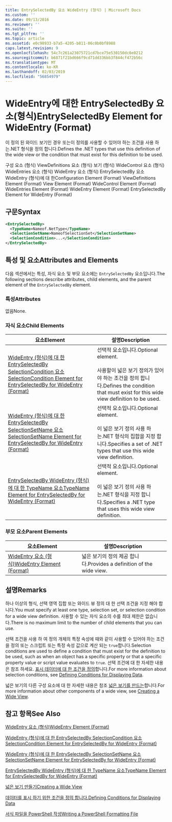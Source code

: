 ```yaml
---
title: EntrySelectedBy 요소 WideEntry (형식) | Microsoft Docs
ms.custom: ''
ms.date: 09/13/2016
ms.reviewer: ''
ms.suite: ''
ms.tgt_pltfrm: ''
ms.topic: article
ms.assetid: e0c98933-b7a5-4205-b811-06c0b0bf8988
caps.latest.revision: 9
ms.openlocfilehash: 54c7c261a23075721cd7bce75e530150dc0e0212
ms.sourcegitcommit: b6871f21bd666f9cd71dd336bb3f844cf472b56c
ms.translationtype: MT
ms.contentlocale: ko-KR
ms.lasthandoff: 02/03/2019
ms.locfileid: "56854979"
---
```

# <a name="entryselectedby-element-for-wideentry-format"></a><span data-ttu-id="595ae-102">WideEntry에 대한 EntrySelectedBy 요소(형식)</span><span class="sxs-lookup"><span data-stu-id="595ae-102">EntrySelectedBy Element for WideEntry (Format)</span></span>

<span data-ttu-id="595ae-103">이 정의 된 와이드 보기인 경우 또는이 정의를 사용할 수 있어야 하는 조건을 사용 하는.NET 형식을 정의 합니다.</span><span class="sxs-lookup"><span data-stu-id="595ae-103">Defines the .NET types that use this definition of the wide view or the condition that must exist for this definition to be used.</span></span>

<span data-ttu-id="595ae-104">구성 요소 (형식) ViewDefinitions 요소 (형식) 보기 (형식) WideControl 요소 (형식) WideEntries 요소 (형식) WideEntry 요소 (형식) EntrySelectedBy 요소 WideEntry (형식)에 대 한</span><span class="sxs-lookup"><span data-stu-id="595ae-104">Configuration Element (Format) ViewDefinitions Element (Format) View Element (Format) WideControl Element (Format) WideEntries Element (Format) WideEntry Element (Format) EntrySelectedBy Element for WideEntry (Format)</span></span>

## <a name="syntax"></a><span data-ttu-id="595ae-105">구문</span><span class="sxs-lookup"><span data-stu-id="595ae-105">Syntax</span></span>

```xml
<EntrySelectedBy>
  <TypeName>Nameof.NetType</TypeName>
  <SelectionSetName>NameofSelectionSet</SelectionSetName>
  <SelectionCondition>...</SelectionCondition>
</EntrySelectedBy>
```

## <a name="attributes-and-elements"></a><span data-ttu-id="595ae-106">특성 및 요소</span><span class="sxs-lookup"><span data-stu-id="595ae-106">Attributes and Elements</span></span>

<span data-ttu-id="595ae-107">다음 섹션에서는 특성, 자식 요소 및 부모 요소에는 `EntrySelectedBy` 요소입니다.</span><span class="sxs-lookup"><span data-stu-id="595ae-107">The following sections describe attributes, child elements, and the parent element of the `EntrySelectedBy` element.</span></span>

### <a name="attributes"></a><span data-ttu-id="595ae-108">특성</span><span class="sxs-lookup"><span data-stu-id="595ae-108">Attributes</span></span>

<span data-ttu-id="595ae-109">없음</span><span class="sxs-lookup"><span data-stu-id="595ae-109">None.</span></span>

### <a name="child-elements"></a><span data-ttu-id="595ae-110">자식 요소</span><span class="sxs-lookup"><span data-stu-id="595ae-110">Child Elements</span></span>

|<span data-ttu-id="595ae-111">요소</span><span class="sxs-lookup"><span data-stu-id="595ae-111">Element</span></span>|<span data-ttu-id="595ae-112">설명</span><span class="sxs-lookup"><span data-stu-id="595ae-112">Description</span></span>|
|-------------|-----------------|
|[<span data-ttu-id="595ae-113">WideEntry (형식)에 대 한 EntrySelectedBy SelectionCondition 요소</span><span class="sxs-lookup"><span data-stu-id="595ae-113">SelectionCondition Element for EntrySelectedBy for WideEntry (Format)</span></span>](./selectioncondition-element-for-entryselectedby-for-widecontrol-format.md)|<span data-ttu-id="595ae-114">선택적 요소입니다.</span><span class="sxs-lookup"><span data-stu-id="595ae-114">Optional element.</span></span><br /><br /> <span data-ttu-id="595ae-115">사용할이 넓은 보기 정의가 있어야 하는 조건을 정의 합니다.</span><span class="sxs-lookup"><span data-stu-id="595ae-115">Defines the condition that must exist for this wide view definition to be used.</span></span>|
|[<span data-ttu-id="595ae-116">WideEntry (형식)에 대 한 EntrySelectedBy SelectionSetName 요소</span><span class="sxs-lookup"><span data-stu-id="595ae-116">SelectionSetName Element for EntrySelectedBy for WideEntry (Format)</span></span>](./selectionsetname-element-for-entryselectedby-for-widecontrol-format.md)|<span data-ttu-id="595ae-117">선택적 요소입니다.</span><span class="sxs-lookup"><span data-stu-id="595ae-117">Optional element.</span></span><br /><br /> <span data-ttu-id="595ae-118">이 넓은 보기 정의 사용 하는.NET 형식의 집합을 지정 합니다.</span><span class="sxs-lookup"><span data-stu-id="595ae-118">Specifies a set of .NET types that use this wide view definition.</span></span>|
|[<span data-ttu-id="595ae-119">EntrySelectedBy WideEntry (형식)에 대 한 TypeName 요소</span><span class="sxs-lookup"><span data-stu-id="595ae-119">TypeName Element for EntrySelectedBy for WideEntry (Format)</span></span>](./typename-element-for-entryselectedby-for-wideentry-format.md)|<span data-ttu-id="595ae-120">선택적 요소입니다.</span><span class="sxs-lookup"><span data-stu-id="595ae-120">Optional element.</span></span><br /><br /> <span data-ttu-id="595ae-121">이 넓은 보기 정의 사용 하는.NET 형식을 지정 합니다.</span><span class="sxs-lookup"><span data-stu-id="595ae-121">Specifies a .NET type that uses this wide view definition.</span></span>|

### <a name="parent-elements"></a><span data-ttu-id="595ae-122">부모 요소</span><span class="sxs-lookup"><span data-stu-id="595ae-122">Parent Elements</span></span>

|<span data-ttu-id="595ae-123">요소</span><span class="sxs-lookup"><span data-stu-id="595ae-123">Element</span></span>|<span data-ttu-id="595ae-124">설명</span><span class="sxs-lookup"><span data-stu-id="595ae-124">Description</span></span>|
|-------------|-----------------|
|[<span data-ttu-id="595ae-125">WideEntry 요소 (형식)</span><span class="sxs-lookup"><span data-stu-id="595ae-125">WideEntry Element (Format)</span></span>](./wideentry-element-for-widecontrol-format.md)|<span data-ttu-id="595ae-126">넓은 보기의 정의 제공 합니다.</span><span class="sxs-lookup"><span data-stu-id="595ae-126">Provides a definition of the wide view.</span></span>|

## <a name="remarks"></a><span data-ttu-id="595ae-127">설명</span><span class="sxs-lookup"><span data-stu-id="595ae-127">Remarks</span></span>

<span data-ttu-id="595ae-128">하나 이상의 형식, 선택 영역 집합 또는 와이드 뷰 정의 대 한 선택 조건을 지정 해야 합니다.</span><span class="sxs-lookup"><span data-stu-id="595ae-128">You must specify at least one type, selection set, or selection condition for a wide view definition.</span></span> <span data-ttu-id="595ae-129">사용할 수 있는 자식 요소의 수를 최대 제한은 없습니다.</span><span class="sxs-lookup"><span data-stu-id="595ae-129">There is no maximum limit to the number of child elements that you can use.</span></span>

<span data-ttu-id="595ae-130">선택 조건을 사용 하 여 정의 개체의 특정 속성에 때와 같이 사용할 수 있어야 하는 조건을 정의 또는 스크립트 또는 특정 속성 값으로 계산 되는 `true`합니다.</span><span class="sxs-lookup"><span data-stu-id="595ae-130">Selection conditions are used to define a condition that must exist for the definition to be used, such as when an object has a specific property or that a specific property value or script value evaluates to `true`.</span></span> <span data-ttu-id="595ae-131">선택 조건에 대 한 자세한 내용은 참조 하세요. [표시 데이터에 대 한 조건을 정의](./defining-conditions-for-displaying-data.md)합니다.</span><span class="sxs-lookup"><span data-stu-id="595ae-131">For more information about selection conditions, see [Defining Conditions for Displaying Data](./defining-conditions-for-displaying-data.md).</span></span>

<span data-ttu-id="595ae-132">넓은 보기의 다른 구성 요소에 대 한 자세한 내용은 참조 [넓은 보기를 만드는](./creating-a-wide-view.md)합니다.</span><span class="sxs-lookup"><span data-stu-id="595ae-132">For more information about other components of a wide view, see [Creating a Wide View](./creating-a-wide-view.md).</span></span>

## <a name="see-also"></a><span data-ttu-id="595ae-133">참고 항목</span><span class="sxs-lookup"><span data-stu-id="595ae-133">See Also</span></span>

[<span data-ttu-id="595ae-134">WideEntry 요소 (형식)</span><span class="sxs-lookup"><span data-stu-id="595ae-134">WideEntry Element (Format)</span></span>](./wideentry-element-for-widecontrol-format.md)

[<span data-ttu-id="595ae-135">WideEntry (형식)에 대 한 EntrySelectedBy SelectionCondition 요소</span><span class="sxs-lookup"><span data-stu-id="595ae-135">SelectionCondition Element for EntrySelectedBy for WideEntry (Format)</span></span>](./selectioncondition-element-for-entryselectedby-for-widecontrol-format.md)

[<span data-ttu-id="595ae-136">WideEntry (형식)에 대 한 EntrySelectedBy SelectionSetName 요소</span><span class="sxs-lookup"><span data-stu-id="595ae-136">SelectionSetName Element for EntrySelectedBy for WideEntry (Format)</span></span>](./selectionsetname-element-for-entryselectedby-for-widecontrol-format.md)

[<span data-ttu-id="595ae-137">EntrySelectedBy WideEntry (형식)에 대 한 TypeName 요소</span><span class="sxs-lookup"><span data-stu-id="595ae-137">TypeName Element for EntrySelectedBy for WideEntry (Format)</span></span>](./typename-element-for-entryselectedby-for-wideentry-format.md)

[<span data-ttu-id="595ae-138">넓은 보기 만들기</span><span class="sxs-lookup"><span data-stu-id="595ae-138">Creating a Wide View</span></span>](./creating-a-wide-view.md)

[<span data-ttu-id="595ae-139">데이터를 표시 하기 위한 조건을 정의 합니다.</span><span class="sxs-lookup"><span data-stu-id="595ae-139">Defining Conditions for Displaying Data</span></span>](./defining-conditions-for-displaying-data.md)

[<span data-ttu-id="595ae-140">서식 파일을 PowerShell 작성</span><span class="sxs-lookup"><span data-stu-id="595ae-140">Writing a PowerShell Formatting File</span></span>](./writing-a-powershell-formatting-file.md)
